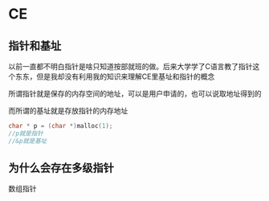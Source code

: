 # CE

## 指针和基址

以前一直都不明白指针是啥只知道按部就班的做。后来大学学了C语言教了指针这个东东，但是我却没有利用我的知识来理解CE里基址和指针的概念

所谓指针就是保存的内存空间的地址，可以是用户申请的，也可以说取地址得到的

而所谓的基址就是存放指针的内存地址

```c
char * p = (char *)malloc(1);
//p就是指针
//&p就是基址
```

## 为什么会存在多级指针

数组指针

